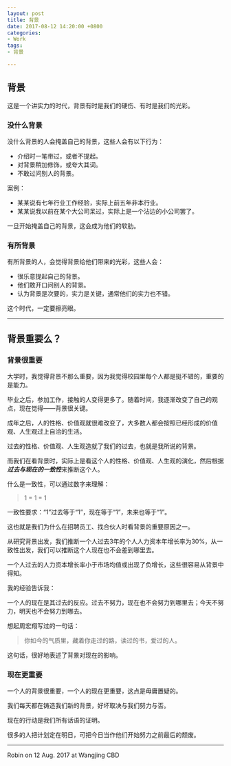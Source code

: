 ```yaml
---
layout: post
title: 背景
date: 2017-08-12 14:20:00 +0800
categories:
- Work
tags:
- 背景

---
```


## 背景

这是一个讲实力的时代，背景有时是我们的硬伤、有时是我们的光彩。

### 没什么背景

没什么背景的人会掩盖自己的背景，这些人会有以下行为：

- 介绍时一笔带过，或者不提起。
- 对背景稍加修饰，或夸大其词。
- 不敢过问别人的背景。

案例：

- 某某说有七年行业工作经验，实际上前五年非本行业。
- 某某说我以前在某个大公司呆过，实际上是一个沾边的小公司罢了。


一旦开始掩盖自己的背景，这会成为他们的软肋。

### 有所背景

有所背景的人，会觉得背景给他们带来的光彩，这些人会：

- 很乐意提起自己的背景。
- 他们敢开口问别人的背景。
- 认为背景是次要的，实力是关键，通常他们的实力也不错。

这个时代，一定要擦亮眼。

----

## 背景重要么？

### 背景很重要

大学时，我觉得背景不那么重要，因为我觉得校园里每个人都是挺不错的，重要的是能力。

毕业之后，参加工作，接触的人变得更多了。随着时间，我逐渐改变了自己的观点，现在觉得——背景很关键。

成年之后，人的性格、价值观就很难改变了，大多数人都会按照已经形成的价值观、人生观过上自洽的生活。

过去的性格、价值观、人生观造就了我们的过去，也就是我所说的背景。

而我们在看背景时，实际上是看这个人的性格、价值观、人生观的演化，然后根据***过去与现在的一致性***来推断这个人。

什么是一致性，可以通过数字来理解：

> 1 = 1 = 1

一致性要求：“1”过去等于“1”，现在等于“1”，未来也等于“1”。

这也就是我们为什么在招聘员工、找合伙人时看背景的重要原因之一。

从研究背景出发，我们推断一个人过去3年的个人人力资本年增长率为30%，从一致性出发，我们可以推断这个人现在也不会差到哪里去。

一个人过去的人力资本增长率小于市场均值或出现了负增长，这些很容易从背景中得知。

我的经验告诉我：

一个人的现在是其过去的反应。过去不努力，现在也不会努力到哪里去；今天不努力，明天也不会努力到哪去。

想起周宏翔写过的一句话：

> 你如今的气质里，藏着你走过的路，读过的书，爱过的人。

这句话，很好地表述了背景对现在的影响。

### 现在更重要

一个人的背景很重要，一个人的现在更重要，这点是毋庸置疑的。

我们每天都在铸造我们新的背景，好坏取决与我们努力与否。

现在的行动是我们所有话语的证明。

很多的人把计划定在明日，可把今日当作他们开始努力之前最后的颓废。




----

Robin on 12 Aug. 2017 at Wangjing CBD

